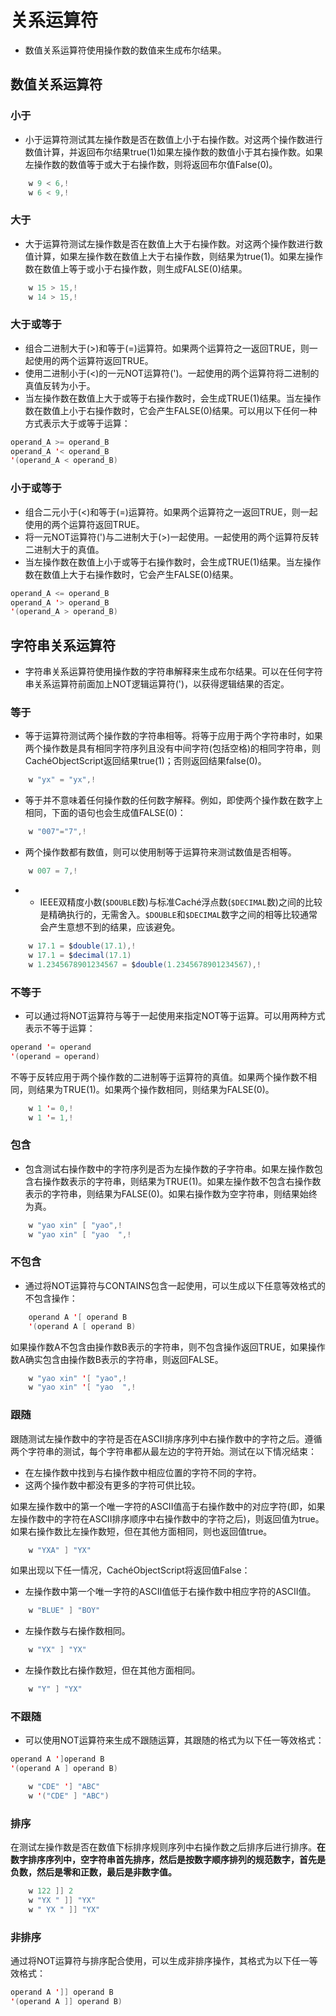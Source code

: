 # 关系运算符

- 数值关系运算符使用操作数的数值来生成布尔结果。

## 数值关系运算符


### 小于

- 小于运算符测试其左操作数是否在数值上小于右操作数。对这两个操作数进行数值计算，并返回布尔结果true(1)如果左操作数的数值小于其右操作数。如果左操作数的数值等于或大于右操作数，则将返回布尔值False(0)。

```java
	w 9 < 6,!
	w 6 < 9,!
```
### 大于
- 大于运算符测试左操作数是否在数值上大于右操作数。对这两个操作数进行数值计算，如果左操作数在数值上大于右操作数，则结果为true(1)。如果左操作数在数值上等于或小于右操作数，则生成FALSE(0)结果。

```java
	w 15 > 15,!
	w 14 > 15,!
```

### 大于或等于

- 组合二进制大于(>)和等于(=)运算符。如果两个运算符之一返回TRUE，则一起使用的两个运算符返回TRUE。
- 使用二进制小于(<)的一元NOT运算符(')。一起使用的两个运算符将二进制的真值反转为小于。
- 当左操作数在数值上大于或等于右操作数时，会生成TRUE(1)结果。当左操作数在数值上小于右操作数时，它会产生FALSE(0)结果。可以用以下任何一种方式表示大于或等于运算：

```java
operand_A >= operand_B
operand_A '< operand_B
'(operand_A < operand_B)
```

### 小于或等于
- 组合二元小于(<)和等于(=)运算符。如果两个运算符之一返回TRUE，则一起使用的两个运算符返回TRUE。
- 将一元NOT运算符(')与二进制大于(>)一起使用。一起使用的两个运算符反转二进制大于的真值。
- 当左操作数在数值上小于或等于右操作数时，会生成TRUE(1)结果。当左操作数在数值上大于右操作数时，它会产生FALSE(0)结果。
```java
operand_A <= operand_B
operand_A '> operand_B
'(operand_A > operand_B)
```

## 字符串关系运算符

- 字符串关系运算符使用操作数的字符串解释来生成布尔结果。可以在任何字符串关系运算符前面加上NOT逻辑运算符(')，以获得逻辑结果的否定。

### 等于

- 等于运算符测试两个操作数的字符串相等。将等于应用于两个字符串时，如果两个操作数是具有相同字符序列且没有中间字符(包括空格)的相同字符串，则CachéObjectScript返回结果true(1)；否则返回结果false(0)。

```java
	w "yx" = "yx",!
```

- 等于并不意味着任何操作数的任何数字解释。例如，即使两个操作数在数字上相同，下面的语句也会生成值FALSE(0)：

```java
    w "007"="7",!
```
- 两个操作数都有数值，则可以使用制等于运算符来测试数值是否相等。

```java
    w 007 = 7,!
```

- - IEEE双精度小数(`$DOUBLE`数)与标准Caché浮点数(`$DECIMAL`数)之间的比较是精确执行的，无需舍入。`$DOUBLE`和`$DECIMAL`数字之间的相等比较通常会产生意想不到的结果，应该避免。

```java
	w 17.1 = $double(17.1),!
	w 17.1 = $decimal(17.1)
	w 1.2345678901234567 = $double(1.2345678901234567),!
```

### 不等于

- 可以通过将NOT运算符与等于一起使用来指定NOT等于运算。可以用两种方式表示不等于运算：

```java
operand '= operand
'(operand = operand)
```
不等于反转应用于两个操作数的二进制等于运算符的真值。如果两个操作数不相同，则结果为TRUE(1)。如果两个操作数相同，则结果为FALSE(0)。

```java
    w 1 '= 0,!
    w 1 '= 1,!
```

### 包含

- 包含测试右操作数中的字符序列是否为左操作数的子字符串。如果左操作数包含右操作数表示的字符串，则结果为TRUE(1)。如果左操作数不包含右操作数表示的字符串，则结果为FALSE(0)。如果右操作数为空字符串，则结果始终为真。

```java
	w "yao xin" [ "yao",!
	w "yao xin" [ "yao  ",!
```

### 不包含

- 通过将NOT运算符与CONTAINS包含一起使用，可以生成以下任意等效格式的不包含操作：

```java
    operand A '[ operand B
    '(operand A [ operand B)
```
如果操作数A不包含由操作数B表示的字符串，则不包含操作返回TRUE，如果操作数A确实包含由操作数B表示的字符串，则返回FALSE。

```java
	w "yao xin" '[ "yao",!
	w "yao xin" '[ "yao  ",!
```

### 跟随

跟随测试左操作数中的字符是否在ASCII排序序列中右操作数中的字符之后。遵循两个字符串的测试，每个字符串都从最左边的字符开始。测试在以下情况结束：

- 在左操作数中找到与右操作数中相应位置的字符不同的字符。
- 这两个操作数中都没有更多的字符可供比较。

如果左操作数中的第一个唯一字符的ASCII值高于右操作数中的对应字符(即，如果左操作数中的字符在ASCII排序顺序中右操作数中的字符之后)，则返回值为true。如果右操作数比左操作数短，但在其他方面相同，则也返回值true。
```java
	w "YXA" ] "YX"
```


如果出现以下任一情况，CachéObjectScript将返回值False：
- 左操作数中第一个唯一字符的ASCII值低于右操作数中相应字符的ASCII值。
```java
    w "BLUE" ] "BOY"
```

- 左操作数与右操作数相同。
```java
    w "YX" ] "YX"
```
- 左操作数比右操作数短，但在其他方面相同。

```java
    w "Y" ] "YX"
```

### 不跟随

- 可以使用NOT运算符来生成不跟随运算，其跟随的格式为以下任一等效格式：

```java
operand A ']operand B 
'(operand A ] operand B) 
```

```java
    w "CDE" '] "ABC"
    w '("CDE" ] "ABC")
```

### 排序

在测试左操作数是否在数值下标排序规则序列中右操作数之后排序后进行排序。**在数字排序序列中，空字符串首先排序，然后是按数字顺序排列的规范数字，首先是负数，然后是零和正数，最后是非数字值。**

```java
    w 122 ]] 2
    w "YX " ]] "YX"
    w " YX " ]] "YX"
```

### 非排序

通过将NOT运算符与排序配合使用，可以生成非排序操作，其格式为以下任一等效格式：

```java
operand A ']] operand B
'(operand A ]] operand B)
```